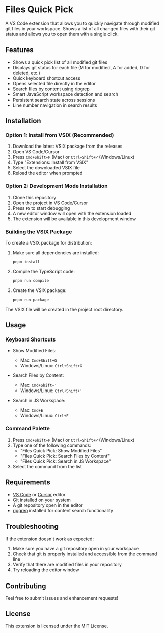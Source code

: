 # Files Quick Pick

A VS Code extension that allows you to quickly navigate through modified git files in your workspace. Shows a list of all changed files with their git status and allows you to open them with a single click.

## Features

- Shows a quick pick list of all modified git files
- Displays git status for each file (M for modified, A for added, D for deleted, etc.)
- Quick keyboard shortcut access
- Opens selected file directly in the editor
- Search files by content using ripgrep
- Smart JavaScript workspace detection and search
- Persistent search state across sessions
- Line number navigation in search results

## Installation

### Option 1: Install from VSIX (Recommended)

1. Download the latest VSIX package from the releases
2. Open VS Code/Cursor
3. Press `Cmd+Shift+P` (Mac) or `Ctrl+Shift+P` (Windows/Linux)
4. Type "Extensions: Install from VSIX"
5. Select the downloaded VSIX file
6. Reload the editor when prompted

### Option 2: Development Mode Installation

1. Clone this repository
2. Open the project in VS Code/Cursor
3. Press `F5` to start debugging
4. A new editor window will open with the extension loaded
5. The extension will be available in this development window

### Building the VSIX Package

To create a VSIX package for distribution:

1. Make sure all dependencies are installed:
   ```bash
   pnpm install
   ```

2. Compile the TypeScript code:
   ```bash
   pnpm run compile
   ```

3. Create the VSIX package:
   ```bash
   pnpm run package
   ```

The VSIX file will be created in the project root directory.

## Usage

### Keyboard Shortcuts

- Show Modified Files:
  - Mac: `Cmd+Shift+G`
  - Windows/Linux: `Ctrl+Shift+G`

- Search Files by Content:
  - Mac: `Cmd+Shift+'`
  - Windows/Linux: `Ctrl+Shift+'`

- Search in JS Workspace:
  - Mac: `Cmd+E`
  - Windows/Linux: `Ctrl+E`

### Command Palette

1. Press `Cmd+Shift+P` (Mac) or `Ctrl+Shift+P` (Windows/Linux)
2. Type one of the following commands:
   - "Files Quick Pick: Show Modified Files"
   - "Files Quick Pick: Search Files by Content"
   - "Files Quick Pick: Search in JS Workspace"
3. Select the command from the list

## Requirements

- [VS Code](https://code.visualstudio.com/) or [Cursor](https://cursor.sh/) editor
- [Git](https://git-scm.com/) installed on your system
- A git repository open in the editor
- [ripgrep](https://github.com/BurntSushi/ripgrep) installed for content search functionality

## Troubleshooting

If the extension doesn't work as expected:

1. Make sure you have a git repository open in your workspace
2. Check that git is properly installed and accessible from the command line
3. Verify that there are modified files in your repository
4. Try reloading the editor window

## Contributing

Feel free to submit issues and enhancement requests!

## License

This extension is licensed under the MIT License.
